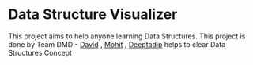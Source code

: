 # Data Structure Visualizer

This project aims to help anyone learning Data Structures.
This project is done by Team DMD - [David](https://github.com/DEEJ4Y) , [Mohit](https://github.com/itsmahi27) ,  [Deeptadip](https://github.com/deep2003-github)
helps to clear Data Structures Concept
